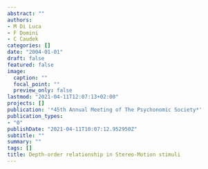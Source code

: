 ```yaml
---
abstract: ""
authors:
- M Di Luca
- F Domini
- C Caudek
categories: []
date: "2004-01-01"
draft: false
featured: false
image:
  caption: ""
  focal_point: ""
  preview_only: false
lastmod: "2021-04-11T12:07:13+02:00"
projects: []
publication: '*45th Annual Meeting of The Psychonomic Society*'
publication_types:
- "0"
publishDate: "2021-04-11T10:07:12.952950Z"
subtitle: ""
summary: ""
tags: []
title: Depth-order relationship in Stereo-Motion stimuli
---
```

